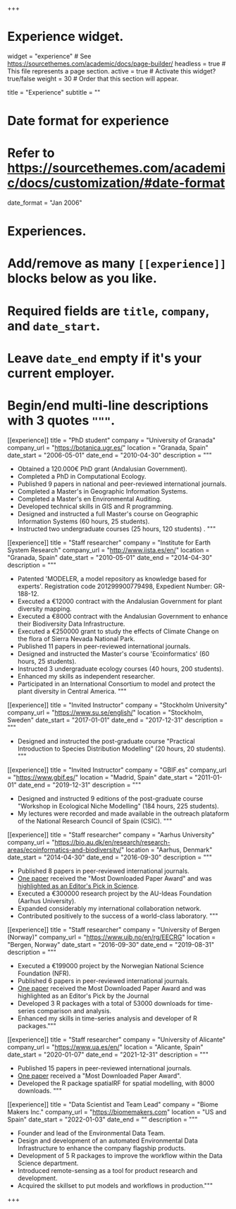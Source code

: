 +++
# Experience widget.
widget = "experience"  # See https://sourcethemes.com/academic/docs/page-builder/
headless = true  # This file represents a page section.
active = true  # Activate this widget? true/false
weight = 30  # Order that this section will appear.

title = "Experience"
subtitle = ""

# Date format for experience
#   Refer to https://sourcethemes.com/academic/docs/customization/#date-format
date_format = "Jan 2006"

# Experiences.
#   Add/remove as many `[[experience]]` blocks below as you like.
#   Required fields are `title`, `company`, and `date_start`.
#   Leave `date_end` empty if it's your current employer.
#   Begin/end multi-line descriptions with 3 quotes `"""`.
[[experience]]
  title = "PhD student"
  company = "University of Granada"
  company_url = "https://botanica.ugr.es/"
  location = "Granada, Spain"
  date_start = "2006-05-01"
  date_end = "2010-04-30"
  description = """
  - Obtained a 120.000€ PhD grant (Andalusian Government).
  - Completed a PhD in Computational Ecology.
  - Published 9 papers in national and peer-reviewed international journals.
  - Completed a Master's in Geographic Information Systems.
  - Completed a Master's en Environmental Auditing.
  - Developed technical skills in GIS and R programming.
  - Designed and instructed a full Master's course on Geographic Information Systems (60 hours, 25 students).
  - Instructed two undergraduate courses (25 hours, 120 students) .
  """
  
[[experience]]
  title = "Staff researcher"
  company = "Institute for Earth System Research"
  company_url = "http://www.iista.es/en/"
  location = "Granada, Spain"
  date_start = "2010-05-01"
  date_end = "2014-04-30"
  description = """
  - Patented 'MODELER, a model repository as knowledge based for experts'. Registration code 201299900779498, Expedient Number: GR-188-12.
  - Executed a €12000 contract with the Andalusian Government for plant diversity mapping.
  - Executed a €8000 contract with the Andalusian Government to enhance their Biodiversity Data Infrastructure.
  - Executed a €250000 grant to study the effects of Climate Change on the flora of Sierra Nevada National Park.
  - Published 11 papers in peer-reviewed international journals.
  - Designed and instructed the Master's course 'Ecoinformatics' (60 hours, 25 students).
  - Instructed 3 undergraduate ecology courses (40 hours, 200 students).
  - Enhanced my skills as independent researcher.
  - Participated in an International Consortium to model and protect the plant diversity in Central America.
  """
  
[[experience]]
  title = "Invited Instructor"
  company = "Stockholm University"
  company_url = "https://www.su.se/english/"
  location = "Stockholm, Sweden"
  date_start = "2017-01-01"
  date_end = "2017-12-31"
  description = """
  - Designed and instructed the post-graduate course "Practical Introduction to Species Distribution Modelling" (20 hours, 20 students).
  """
  
[[experience]]
  title = "Invited Instructor"
  company = "GBIF.es"
  company_url = "https://www.gbif.es/"
  location = "Madrid, Spain"
  date_start = "2011-01-01"
  date_end = "2019-12-31"
  description = """
  - Designed and instructed 9 editions of the post-graduate course "Workshop in Ecological Niche Modelling" (184 hours, 225 students).
  - My lectures were recorded and made available in the outreach plataform of the National Research Council of Spain (CSIC).
  """
  
[[experience]]
  title = "Staff researcher"
  company = "Aarhus University"
  company_url = "https://bio.au.dk/en/research/research-areas/ecoinformatics-and-biodiversity/"
  location = "Aarhus, Denmark"
  date_start = "2014-04-30"
  date_end = "2016-09-30"
  description = """
  - Published 8 papers in peer-reviewed international journals.
  - [One paper](https://onlinelibrary.wiley.com/doi/abs/10.1111/jbi.12845) received the "Most Downloaded Paper Award" and was [highlighted as an Editor's Pick in Science](https://www.science.org/doi/10.1126/science.2017.355.6324.twil).
  - Executed a €300000 research project by the AU-Ideas Foundation (Aarhus University).
  - Expanded considerably my international collaboration network.
  - Contributed positively to the success of a world-class laboratory.
  """
  
[[experience]]
  title = "Staff researcher"
  company = "University of Bergen (Norway)"
  company_url = "https://www.uib.no/en/rg/EECRG"
  location = "Bergen, Norway"
  date_start = "2016-09-30"
  date_end = "2019-08-31"
  description = """
  - Executed a €199000 project by the Norwegian National Science Foundation (NFR).
  - Published 6 papers in peer-reviewed international journals.
  - [One paper](https://onlinelibrary.wiley.com/doi/full/10.1111/ecog.04772) received the Most Downloaded Paper Award and was highlighted as an Editor's Pick by the Journal
  - Developed 3 R packages with a total of 53000 downloads for time-series comparison and analysis. 
  - Enhanced my skills in time-series analysis and developer of R packages."""
  
[[experience]]
  title = "Staff researcher"
  company = "University of Alicante"
  company_url = "https://www.ua.es/en/"
  location = "Alicante, Spain"
  date_start = "2020-01-07"
  date_end = "2021-12-31"
  description = """
  - Published 15 papers in peer-reviewed international journals.
  - [One paper](https://nph.onlinelibrary.wiley.com/doi/10.1111/nph.17395) received a "Most Downloaded Paper Award".
  - Developed the R package spatialRF for spatial modelling, with 8000 downloads.
  """
  
[[experience]]
  title = "Data Scientist and Team Lead"
  company = "Biome Makers Inc."
  company_url = "https://biomemakers.com"
  location = "US and Spain"
  date_start = "2022-01-03"
  date_end = ""
  description = """
  - Founder and lead of the Environmental Data Team.
  - Design and development of an automated Environmental Data Infrastructure to enhance the company flagship products.
  - Development of 5 R packages to improve the workflow within the Data Science department. 
  - Introduced remote-sensing as a tool for product research and development.
  - Acquired the skillset to put models and workflows in production."""




+++

